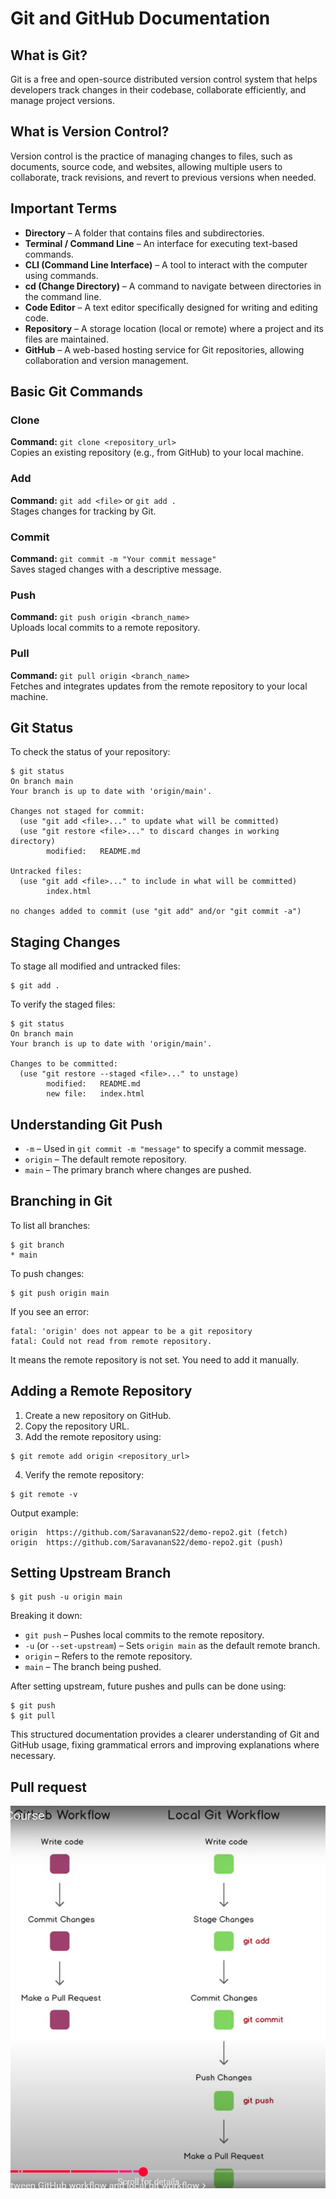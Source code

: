 # Git and GitHub Documentation

## What is Git?
Git is a free and open-source distributed version control system that helps developers track changes in their codebase, collaborate efficiently, and manage project versions.

## What is Version Control?
Version control is the practice of managing changes to files, such as documents, source code, and websites, allowing multiple users to collaborate, track revisions, and revert to previous versions when needed.

## Important Terms
- **Directory** – A folder that contains files and subdirectories.
- **Terminal / Command Line** – An interface for executing text-based commands.
- **CLI (Command Line Interface)** – A tool to interact with the computer using commands.
- **cd (Change Directory)** – A command to navigate between directories in the command line.
- **Code Editor** – A text editor specifically designed for writing and editing code.
- **Repository** – A storage location (local or remote) where a project and its files are maintained.
- **GitHub** – A web-based hosting service for Git repositories, allowing collaboration and version management.

## Basic Git Commands

### Clone
**Command:** `git clone <repository_url>`  
Copies an existing repository (e.g., from GitHub) to your local machine.

### Add
**Command:** `git add <file>` or `git add .`  
Stages changes for tracking by Git.

### Commit
**Command:** `git commit -m "Your commit message"`  
Saves staged changes with a descriptive message.

### Push
**Command:** `git push origin <branch_name>`  
Uploads local commits to a remote repository.

### Pull
**Command:** `git pull origin <branch_name>`  
Fetches and integrates updates from the remote repository to your local machine.

## Git Status
To check the status of your repository:
```
$ git status
On branch main
Your branch is up to date with 'origin/main'.

Changes not staged for commit:
  (use "git add <file>..." to update what will be committed)
  (use "git restore <file>..." to discard changes in working directory)
        modified:   README.md

Untracked files:
  (use "git add <file>..." to include in what will be committed)
        index.html

no changes added to commit (use "git add" and/or "git commit -a")
```

## Staging Changes
To stage all modified and untracked files:
```
$ git add .
```

To verify the staged files:
```
$ git status
On branch main
Your branch is up to date with 'origin/main'.

Changes to be committed:
  (use "git restore --staged <file>..." to unstage)
        modified:   README.md
        new file:   index.html
```

## Understanding Git Push
- `-m` – Used in `git commit -m "message"` to specify a commit message.
- `origin` – The default remote repository.
- `main` – The primary branch where changes are pushed.

## Branching in Git
To list all branches:
```
$ git branch
* main
```
To push changes:
```
$ git push origin main
```
If you see an error:
```
fatal: 'origin' does not appear to be a git repository
fatal: Could not read from remote repository.
```
It means the remote repository is not set. You need to add it manually.

## Adding a Remote Repository
1. Create a new repository on GitHub.
2. Copy the repository URL.
3. Add the remote repository using:
```
$ git remote add origin <repository_url>
```
4. Verify the remote repository:
```
$ git remote -v
```
Output example:
```
origin  https://github.com/SaravananS22/demo-repo2.git (fetch)
origin  https://github.com/SaravananS22/demo-repo2.git (push)
```

## Setting Upstream Branch
```
$ git push -u origin main
```
Breaking it down:
- `git push` – Pushes local commits to the remote repository.
- `-u` (or `--set-upstream`) – Sets `origin main` as the default remote branch.
- `origin` – Refers to the remote repository.
- `main` – The branch being pushed.

After setting upstream, future pushes and pulls can be done using:
```
$ git push
$ git pull
```

This structured documentation provides a clearer understanding of Git and GitHub usage, fixing grammatical errors and improving explanations where necessary.

## Pull request
!["Screenshot of a pull request on GitHub showing code changes, commit messages, and merge options."](images/example.png)
